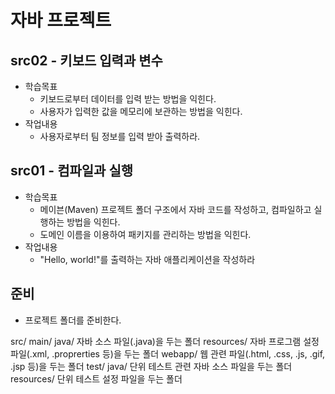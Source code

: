 # 자바 프로젝트

## src02 - 키보드 입력과 변수
- 학습목표
    - 키보드로부터 데이터를 입력 받는 방법을 익힌다.
    - 사용자가 입력한 값을 메모리에 보관하는 방법을 익힌다.
- 작업내용
    - 사용자로부터 팀 정보를 입력 받아 출력하라.
    
    
## src01 - 컴파일과 실행 
- 학습목표
    - 메이븐(Maven) 프로젝트 폴더 구조에서 자바 코드를 작성하고, 컴파일하고 실행하는
     방법을 익힌다.
    - 도메인 이름을 이용하여 패키지를 관리하는 방법을 익힌다.
- 작업내용
    - "Hello, world!"를 출력하는 자바 애플리케이션을 작성하라

## 준비
- 프로젝트 폴더를 준비한다.

src/
    main/
        java/
            자바 소스 파일(.java)을 두는 폴더
        resources/
            자바 프로그램 설정 파일(.xml, .proprerties 등)을 두는 폴더
        webapp/
            웹 관련 파일(.html, .css, .js, .gif, .jsp 등)을 두는 폴더
    test/
        java/
            단위 테스트 관련 자바 소스 파일을 두는 폴더
        resources/
            단위 테스트 설정 파일을 두는 폴더
